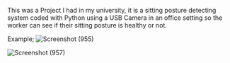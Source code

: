 This was a Project I had in my university, it is a sitting posture detecting system coded with Python using a USB Camera in an office setting so the worker can see if their sitting  posture is healthy or not.

Example;
![Screenshot (955)](https://github.com/user-attachments/assets/47144df9-c64d-4bf8-a57a-ed200605e194)

![Screenshot (957)](https://github.com/user-attachments/assets/525fe2d1-e8eb-41be-b120-88dc8bbdd86f)
